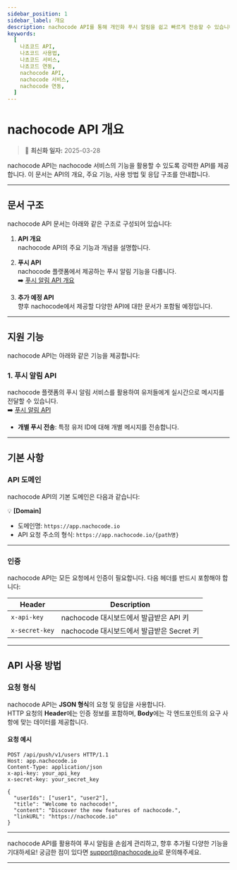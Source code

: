 ```yaml
---
sidebar_position: 1
sidebar_label: 개요
description: nachocode API를 통해 개인화 푸시 알림을 쉽고 빠르게 전송할 수 있습니다. API의 기본 사항과 인증 방법, 사용 방법을 안내합니다.
keywords:
  [
    나쵸코드 API,
    나쵸코드 사용법,
    나쵸코드 서비스,
    나쵸코드 연동,
    nachocode API,
    nachocode 서비스,
    nachocode 연동,
  ]
---
```


# nachocode API 개요

> 🔔 **최신화 일자:** 2025-03-28

nachocode API는 nachocode 서비스의 기능을 활용할 수 있도록 강력한 API를 제공합니다. 이 문서는 API의 개요, 주요 기능, 사용 방법 및 응답 구조를 안내합니다.

---

## 문서 구조

nachocode API 문서는 아래와 같은 구조로 구성되어 있습니다:

1. **API 개요**  
   nachocode API의 주요 기능과 개념을 설명합니다.

2. **푸시 API**  
   nachocode 플랫폼에서 제공하는 푸시 알림 기능을 다룹니다.  
   ➡️ [푸시 알림 API 개요](./push/overview)

3. **추가 예정 API**  
   향후 nachocode에서 제공할 다양한 API에 대한 문서가 포함될 예정입니다.

---

## 지원 기능

nachocode API는 아래와 같은 기능을 제공합니다:

### 1. **푸시 알림 API**

nachocode 플랫폼의 푸시 알림 서비스를 활용하여 유저들에게 실시간으로 메시지를 전달할 수 있습니다.  
➡️ [푸시 알림 API](./push/overview)

- **개별 푸시 전송**: 특정 유저 ID에 대해 개별 메시지를 전송합니다.

---

## 기본 사항

### API 도메인

nachocode API의 기본 도메인은 다음과 같습니다:

💡 **[Domain]**

- 도메인명: `https://app.nachocode.io`
- API 요청 주소의 형식: `https://app.nachocode.io/{path명}`

---

### 인증

nachocode API는 모든 요청에서 인증이 필요합니다. 다음 헤더를 반드시 포함해야 합니다:

| **Header**     | **Description**                           |
| -------------- | ----------------------------------------- |
| `x-api-key`    | nachocode 대시보드에서 발급받은 API 키    |
| `x-secret-key` | nachocode 대시보드에서 발급받은 Secret 키 |

---

## API 사용 방법

### 요청 형식

nachocode API는 **JSON 형식**의 요청 및 응답을 사용합니다.  
HTTP 요청의 **Header**에는 인증 정보를 포함하며, **Body**에는 각 엔드포인트의 요구 사항에 맞는 데이터를 제공합니다.

#### 요청 예시

```http
POST /api/push/v1/users HTTP/1.1
Host: app.nachocode.io
Content-Type: application/json
x-api-key: your_api_key
x-secret-key: your_secret_key

{
  "userIds": ["user1", "user2"],
  "title": "Welcome to nachocode!",
  "content": "Discover the new features of nachocode.",
  "linkURL": "https://nachocode.io"
}
```

---

nachocode API를 활용하여 푸시 알림을 손쉽게 관리하고, 향후 추가될 다양한 기능을 기대하세요!
궁금한 점이 있다면 [support@nachocode.io](mailto:support@nachocode.io)로 문의해주세요.

---
